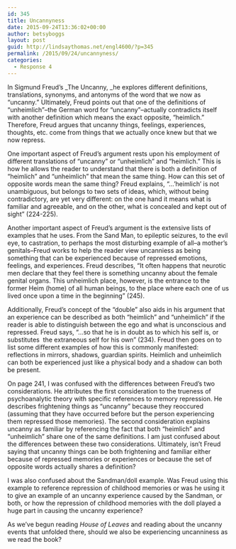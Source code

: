 ```yaml
---
id: 345
title: Uncannyness
date: 2015-09-24T13:36:02+00:00
author: betsyboggs
layout: post
guid: http://lindsaythomas.net/engl4600/?p=345
permalink: /2015/09/24/uncannyness/
categories:
  - Response 4
---
```

In Sigmund Freud&#8217;s _The Uncanny, _he explores different definitions, translations, synonyms, and antonyms of the word that we now as &#8220;uncanny.&#8221; Ultimately, Freud points out that one of the definitions of &#8220;unheimlich&#8221;&#8211;the German word for &#8220;uncanny&#8221;&#8211;actually contradicts itself with another definition which means the exact opposite, &#8220;heimlich.&#8221; Therefore, Freud argues that uncanny things, feelings, experiences, thoughts, etc. come from things that we actually once knew but that we now repress.

One important aspect of Freud&#8217;s argument rests upon his employment of different translations of &#8220;uncanny&#8221; or &#8220;unheimlich&#8221; and &#8220;heimlich.&#8221; This is how he allows the reader to understand that there is both a definition of &#8220;heimlich&#8221; and &#8220;unheimlich&#8221; that mean the same thing. How can this set of opposite words mean the same thing? Freud explains, &#8220;&#8230;&#8217;heimlich&#8217; is not unambiguous, but belongs to two sets of ideas, which, without being contradictory, are yet very different: on the one hand it means what is familiar and agreeable, and on the other, what is concealed and kept out of sight&#8221; (224-225).

Another important aspect of Freud&#8217;s argument is the extensive lists of examples that he uses. From the Sand Man, to epileptic seizures, to the evil eye, to castration, to perhaps the most disturbing example of all&#8211;a mother&#8217;s genitals&#8211;Freud works to help the reader view uncanniess as being something that can be experienced because of repressed emotions, feelings, and experiences. Freud describes, &#8220;It often happens that neurotic men declare that they feel there is something uncanny about the female genital organs. This unheimlich place, however, is the entrance to the former Heim (home) of all human beings, to the place where each one of us lived once upon a time in the beginning&#8221; (245).

Additionally, Freud&#8217;s concept of the &#8220;double&#8221; also aids in his argument that an experience can be described as both &#8220;heimlich&#8221; and &#8220;unheimlich&#8221; if the reader is able to distinguish between the ego and what is unconscious and repressed. Freud says, &#8220;&#8230;so that he is in doubt as to which his self is, or substitutes  the extraneous self for his own&#8221; (234). Freud then goes on to list some different examples of how this is commonly manifested: reflections in mirrors, shadows, guardian spirits. Heimlich and unheimlich can both be experienced just like a physical body and a shadow can both be present.

On page 241, I was confused with the differences between Freud&#8217;s two considerations. He attributes the first consideration to the trueness of psychoanalytic theory with specific references to memory repression. He describes frightening things as &#8220;uncanny&#8221; because they reoccured (assuming that they have occurred before but the person experiencing them repressed those memories). The second consideration explains uncanny as familiar by referencing the fact that both &#8220;heimlich&#8221; and &#8220;unheimlich&#8221; share one of the same definitions. I am just confused about the differences between these two considerations. Ultimately, isn&#8217;t Freud saying that uncanny things can be both frightening and familiar either because of repressed memories or experiences or because the set of opposite words actually shares a definition?

I was also confused about the Sandman/doll example. Was Freud using this example to reference repression of childhood memories or was he using it to give an example of an uncanny experience caused by the Sandman, or both, or how the repression of childhood memories with the doll played a huge part in causing the uncanny experience?

As we&#8217;ve begun reading _House of Leaves_ and reading about the uncanny events that unfolded there, should we also be experiencing uncanniness as we read the book?